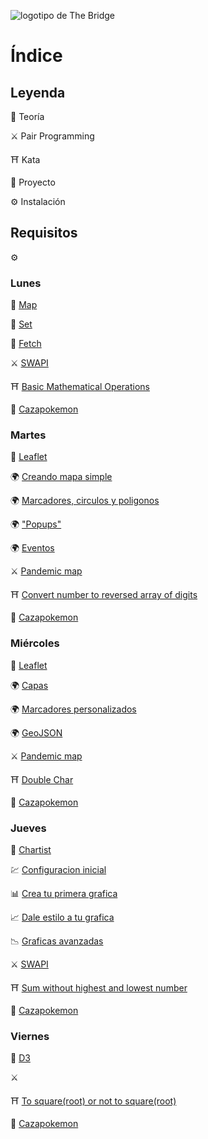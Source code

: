 ![logotipo de The Bridge](https://user-images.githubusercontent.com/27650532/77754601-e8365180-702b-11ea-8bed-5bc14a43f869.png  "logotipo de The Bridge")

# Índice

## Leyenda

:scroll: Teoría

:crossed_swords: Pair Programming

:shinto_shrine: Kata

:european_castle: Proyecto

:gear: Instalación

## Requisitos

:gear: []()

### Lunes

:scroll: [Map](https://developer.mozilla.org/es/docs/Web/JavaScript/Referencia/Objetos_globales/Map)

:scroll: [Set](https://developer.mozilla.org/es/docs/Web/JavaScript/Referencia/Objetos_globales/Set)

:scroll: [Fetch](https://developer.mozilla.org/en-US/docs/Web/API/Fetch_API/Using_Fetch)

:crossed_swords: [SWAPI](https://github.com/TheBridge-FullStackDeveloper/visualizacion-y-consumo-api-pp-swapi)

:shinto_shrine: [Basic Mathematical Operations](https://www.codewars.com/kata/57356c55867b9b7a60000bd7)

:european_castle: [Cazapokemon](https://github.com/TheBridge-FullStackDeveloper/proyectos-caza-pokimon)

### Martes

:scroll: [Leaflet](https://leafletjs.com)

:earth_africa: [Creando mapa simple](https://leafletjs.com/examples/quick-start#preparing-your-page)

:earth_africa: [Marcadores, circulos y poligonos](https://leafletjs.com/examples/quick-start#markers-circles-and-polygons)

:earth_africa: ["Popups"](https://leafletjs.com/examples/quick-start#working-with-popups)

:earth_africa: [Eventos](https://leafletjs.com/examples/quick-start#dealing-with-events)

:crossed_swords: [Pandemic map](https://github.com/TheBridge-FullStackDeveloper/visualizacion-y-consumo-api-pp-pandemic-map)

:shinto_shrine: [Convert number to reversed array of digits](https://www.codewars.com/kata/5583090cbe83f4fd8c000051)

:european_castle: [Cazapokemon](https://github.com/TheBridge-FullStackDeveloper/proyectos-caza-pokimon)

### Miércoles

:scroll: [Leaflet](https://leafletjs.com)

:earth_africa: [Capas](https://leafletjs.com/examples/layers-control)

:earth_africa: [Marcadores personalizados](https://leafletjs.com/examples/custom-icons)

:earth_africa: [GeoJSON](https://leafletjs.com/examples/geojson)

:crossed_swords: [Pandemic map](https://github.com/TheBridge-FullStackDeveloper/visualizacion-y-consumo-api-pp-pandemic-map)

:shinto_shrine: [Double Char](https://www.codewars.com/kata/56b1f01c247c01db92000076)

:european_castle: [Cazapokemon](https://github.com/TheBridge-FullStackDeveloper/proyectos-caza-pokimon)

### Jueves

:scroll: [Chartist](https://gionkunz.github.io/chartist-js/index.html)

:chart: [Configuracion inicial](https://gionkunz.github.io/chartist-js/getting-started.html#download-and-setup)

:bar_chart: [Crea tu primera grafica](https://gionkunz.github.io/chartist-js/getting-started.html#create-your-first-chart)

:chart_with_upwards_trend: [Dale estilo a tu grafica](https://gionkunz.github.io/chartist-js/getting-started.html#styling-your-chart)

:chart_with_downwards_trend: [Graficas avanzadas](https://gionkunz.github.io/chartist-js/getting-started.html#advanced)

:crossed_swords: [SWAPI](https://github.com/TheBridge-FullStackDeveloper/visualizacion-y-consumo-api-pp-swapi)

:shinto_shrine: [Sum without highest and lowest number](https://www.codewars.com/kata/576b93db1129fcf2200001e6)

:european_castle: [Cazapokemon](https://github.com/TheBridge-FullStackDeveloper/proyectos-caza-pokimon)


### Viernes

:scroll: [D3]()

:crossed_swords: []()

:shinto_shrine: [To square(root) or not to square(root)](https://www.codewars.com/kata/57f6ad55cca6e045d2000627)

:european_castle: [Cazapokemon](https://github.com/TheBridge-FullStackDeveloper/proyectos-caza-pokimon)
